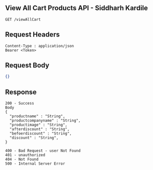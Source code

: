 ## View All Cart Products API - Siddharh Kardile
```
GET /viewAllCart
```

## Request Headers
```
Content-Type : application/json
Bearer <Token>

```
 
## Request Body
``` json 
{}

```
## Response
```
200 - Success
Body
{
  "productname" : "String",
  "productcompanyname" : "String",
  "productimage" : "String",
  "afterdiscount" : "String",
  "befoerdiscount" : "String",
  "discount" : "String",
}

400 - Bad Request - user Not Found
401 - unauthorized
404 - Not Found
500 - Internal Server Error
